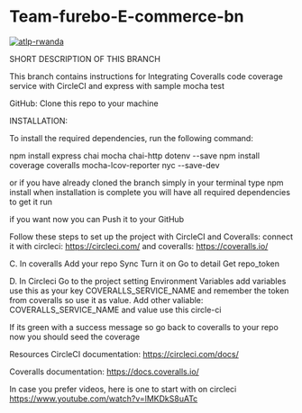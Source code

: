 # Team-furebo-E-commerce-bn

[![atlp-rwanda](https://circleci.com/gh/atlp-rwanda/Team-furebo-E-commerce-bn.svg?style=svg)](https://app.circleci.com/pipelines/github/atlp-rwanda)



SHORT DESCRIPTION OF THIS BRANCH

This branch contains instructions for Integrating Coveralls code coverage service with CircleCI and express with sample mocha test


GitHub: 
Clone this repo to your machine

INSTALLATION:

To install the required dependencies, run the following command:

npm install express chai mocha chai-http dotenv --save npm install coverage coveralls mocha-lcov-reporter nyc --save-dev

or if you have already cloned the branch simply in your terminal type npm install when installation is complete you will have all required dependencies to get it run

if you want now you can Push it to your GitHub

Follow these steps to set up the project with CircleCI and Coveralls: connect it with circleci: https://circleci.com/ and coveralls: https://coveralls.io/

C. In coveralls Add your repo Sync Turn it on Go to detail Get repo_token

D. In Circleci Go to the project setting Environment Variables add variables use this as your key COVERALLS_SERVICE_NAME and remember the token from coveralls so use it as value. Add other valiable: COVERALLS_SERVICE_NAME and value use this circle-ci

If its green with a success message so go back to coveralls to your repo now you should seed the coverage

Resources CircleCI documentation: https://circleci.com/docs/

Coveralls documentation: https://docs.coveralls.io/

In case you prefer videos, here is one to start with on circleci https://www.youtube.com/watch?v=lMKDkS8uATc